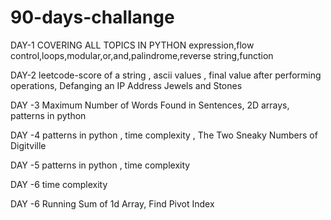 # 90-days-challange

DAY-1
COVERING ALL TOPICS IN PYTHON
expression,flow control,loops,modular,or,and,palindrome,reverse string,function

DAY-2
leetcode-score of a string , ascii values , final value after performing operations, Defanging an IP Address
Jewels and Stones

DAY -3
Maximum Number of Words Found in Sentences, 2D arrays, patterns in python

DAY -4
patterns in python , time complexity , The Two Sneaky Numbers of Digitville

DAY -5
patterns in python , time complexity

DAY -6
time complexity

DAY -6
Running Sum of 1d Array, Find Pivot Index


